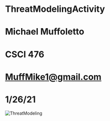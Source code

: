 # ThreatModelingActivity
# Michael Muffoletto
# CSCI 476
# MuffMike1@gmail.com
# 1/26/21
![ThreatModeling](https://user-images.githubusercontent.com/33213355/105892347-f6982580-5fce-11eb-9897-7b999755a4d1.jpg)


